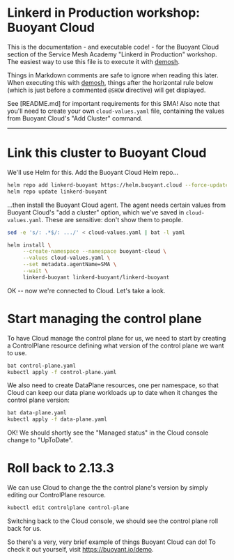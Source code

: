 # Linkerd in Production workshop: Buoyant Cloud

This is the documentation - and executable code! - for the Buoyant Cloud
section of the Service Mesh Academy "Linkerd in Production" workshop. The
easiest way to use this file is to execute it with [demosh].

Things in Markdown comments are safe to ignore when reading this later. When
executing this with [demosh], things after the horizontal rule below (which is
just before a commented `@SHOW` directive) will get displayed.

[demosh]: https://github.com/BuoyantIO/demosh

See [README.md] for important requirements for this SMA! Also note that you'll
need to create your own `cloud-values.yaml` file, containing the values from
Buoyant Cloud's "Add Cluster" command.

[Civo]: https://civo.io/

<!-- @import demosh/demo-tools.sh -->
<!-- @clear -->
---
<!-- @SKIP -->

# Link this cluster to Buoyant Cloud

We'll use Helm for this. Add the Buoyant Cloud Helm repo...

```bash
helm repo add linkerd-buoyant https://helm.buoyant.cloud --force-update
helm repo update linkerd-buoyant
```

...then install the Buoyant Cloud agent. The agent needs certain values from
Buoyant Cloud's "add a cluster" option, which we've saved in
`cloud-values.yaml`. These are sensitive: don't show them to people.

```bash
sed -e 's/: .*$/: .../' < cloud-values.yaml | bat -l yaml

helm install \
     --create-namespace --namespace buoyant-cloud \
     --values cloud-values.yaml \
     --set metadata.agentName=SMA \
     --wait \
     linkerd-buoyant linkerd-buoyant/linkerd-buoyant
```

<!-- @SHOW -->

OK -- now we're connected to Cloud. Let's take a look.

<!-- @browser_then_terminal -->

# Start managing the control plane

To have Cloud manage the control plane for us, we need to start by creating a
ControlPlane resource defining what version of the control plane we want to
use.

```bash
bat control-plane.yaml
kubectl apply -f control-plane.yaml
```

We also need to create DataPlane resources, one per namespace, so that Cloud
can keep our data plane workloads up to date when it changes the control plane
version:

```bash
bat data-plane.yaml
kubectl apply -f data-plane.yaml
```

OK! We should shortly see the "Managed status" in the Cloud console change to
"UpToDate".

<!-- @browser_then_terminal -->

# Roll back to 2.13.3

We can use Cloud to change the the control plane's version by simply editing
our ControlPlane resource.

```bash
kubectl edit controlplane control-plane
```

Switching back to the Cloud console, we should see the control plane roll back
for us.

<!-- @browser_then_terminal -->

So there's a very, very brief example of things Buoyant Cloud can do! To check
it out yourself, visit https://buoyant.io/demo.

<!-- @wait -->
